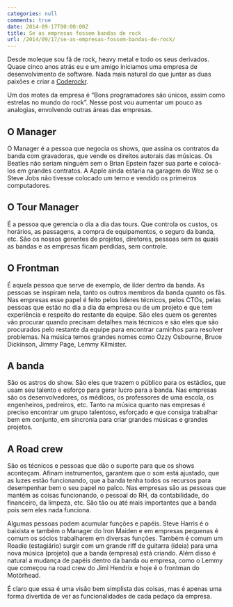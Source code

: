 ```yaml
---
categories: null
comments: true
date: 2014-09-17T00:00:00Z
title: Se as empresas fossem bandas de rock
url: /2014/09/17/se-as-empresas-fossem-bandas-de-rock/
---
```


Desde moleque sou fã de rock, heavy metal e todo os seus derivados. Quase cinco anos atrás eu e um amigo iniciamos uma empresa de desenvolvimento de software. Nada mais natural do que juntar as duas paixões e criar a [Coderockr](http://coderockr.com).

Um dos motes da empresa é “Bons programadores são únicos, assim como estrelas no mundo do rock”. Nesse post vou aumentar um pouco as analogias, envolvendo outras áreas das empresas. 

## O Manager

O Manager é a pessoa que negocia os shows, que assina os contratos da banda com gravadoras, que vende os direitos autorais das músicas. Os Beatles não seriam ninguém sem o Brian Epstein fazer sua parte e colocá-los em grandes contratos. A Apple ainda estaria na garagem do Woz se o Steve Jobs não tivesse colocado um terno e vendido os primeiros computadores. 

## O Tour Manager

É a pessoa que gerencia o dia a dia das tours. Que controla os custos, os horários, as passagens, a compra de equipamentos, o seguro da banda, etc. São os nossos gerentes de projetos, diretores, pessoas sem as quais as bandas e as empresas ficam perdidas, sem controle. 

## O Frontman

É aquela pessoa que serve de exemplo, de líder dentro da banda. As pessoas se inspiram nela, tanto os outros membros da banda quanto os fãs. Nas empresas esse papel é feito pelos líderes técnicos, pelos CTOs, pelas pessoas que estão no dia a dia da empresa ou de um projeto e que tem experiência e respeito do restante da equipe. São eles quem os gerentes vão procurar quando precisam detalhes mais técnicos e são eles que são procurados pelo restante da equipe para encontrar caminhos para resolver problemas. Na música temos grandes nomes como Ozzy Osbourne, Bruce Dickinson, Jimmy Page, Lemmy Kilmister. 

## A banda

São os astros do show. São eles que trazem o público para os estádios, que usam seu talento e esforço para gerar lucro para a banda. Nas empresas são os desenvolvedores, os médicos, os professores de uma escola, os engenheiros, pedreiros, etc. Tanto na música quanto nas empresas é preciso encontrar um grupo talentoso, esforçado e que consiga trabalhar bem em conjunto, em sincronia para criar grandes músicas e grandes projetos. 

## A Road crew

São os técnicos e pessoas que dão o suporte para que os shows aconteçam. Afinam instrumentos, garantem que o som está ajustado, que as luzes estão funcionando, que a banda tenha todos os recursos para desempenhar bem o seu papel no palco. Nas empresas são as pessoas que mantém as coisas funcionando, o pessoal do RH, da contabilidade, do financeiro, da limpeza, etc. São tão ou até mais importantes que a banda pois sem eles nada funciona. 

Algumas pessoas podem acumular funções e papéis. Steve Harris é o baixista e também o Manager do Iron Maiden e em empresas pequenas é comum os sócios trabalharem em diversas funções. Também é comum um Roadie (estagiário) surgir com um grande riff de guitarra (ideia) para uma nova música (projeto) que a banda (empresa) está criando.  Além disso é natural a mudança de papéis dentro da banda ou empresa, como o Lemmy que começou na road crew do Jimi Hendrix e hoje é o frontman do Motörhead. 

É claro que essa é uma visão bem simplista das coisas, mas é apenas uma forma divertida de ver as funcionalidades de cada pedaço da empresa. 